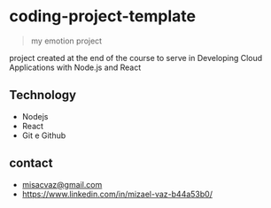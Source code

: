 # coding-project-template

> my emotion project

project created at the end of the course to serve in Developing Cloud Applications with Node.js and React



## Technology

- Nodejs
- React
- Git e Github

## contact

- misacvaz@gmail.com
- https://www.linkedin.com/in/mizael-vaz-b44a53b0/

